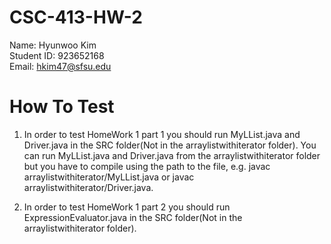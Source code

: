 # CSC-413-HW-2

Name: Hyunwoo Kim<br>
Student ID: 923652168<br>
Email: hkim47@sfsu.edu<br>

# How To Test

1. In order to test HomeWork 1 part 1 you should run MyLList.java and Driver.java in the SRC folder(Not in the arraylistwithiterator folder). You can run MyLList.java and Driver.java from the arraylistwithiterator folder but you have to compile using the path to the file, e.g. javac arraylistwithiterator/MyLList.java or javac arraylistwithiterator/Driver.java.<br>

2. In order to test HomeWork 1 part 2 you should run ExpressionEvaluator.java in the SRC folder(Not in the arraylistwithiterator folder). 
